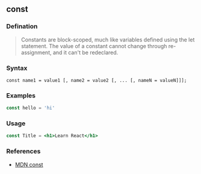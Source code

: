 ## const

### Defination

> Constants are block-scoped, much like variables defined using the let statement. The value of a constant cannot change through re-assignment, and it can't be redeclared.

### Syntax

`const name1 = value1 [, name2 = value2 [, ... [, nameN = valueN]]];`

### Examples

```js
const hello = 'hi'
```

### Usage

```jsx
const Title = <h1>Learn React</h1>
```

### References

* [MDN const](https://developer.mozilla.org/en-US/docs/Web/JavaScript/Reference/Statements/const)